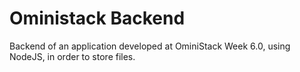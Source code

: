 # Oministack Backend
Backend of an application developed at OminiStack Week 6.0, using NodeJS, in order to store files.

